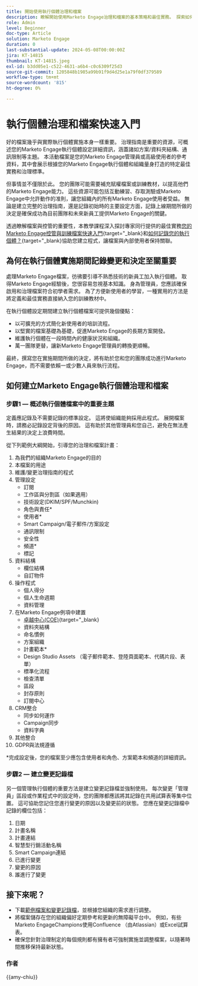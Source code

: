 ```yaml
---
title: 開始使用執行個體治理和檔案
description: 瞭解開始使用Marketo Engage治理和檔案的基本策略和最佳實務。 探索如何建立可擴充的檔案、簡化使用者培訓，並確保在Marketo Engage例項中使用結構來建置。
role: Admin
level: Beginner
doc-type: Article
solution: Marketo Engage
duration: 0
last-substantial-update: 2024-05-08T00:00:00Z
jira: KT-14815
thumbnail: KT-14815.jpeg
exl-id: b3dd05e1-c522-4631-a6b4-c0c6309f25d3
source-git-commit: 1205848b1985a99b91f9d4d25e1a79f0df379589
workflow-type: tm+mt
source-wordcount: '815'
ht-degree: 0%

---
```


# 執行個體治理和檔案快速入門

好的檔案幾乎與實際執行個體實施本身一樣重要。 治理指南是重要的資源，可概述您的Marketo Engage執行個體設定詳細資訊，涵蓋諸如方案/資料夾結構、通訊限制等主題。 本活動檔案是您的Marketo Engage管理員或高級使用者的參考資料，其中會展示根據您的Marketo Engage執行個體和組織量身打造的特定最佳實務和治理標準。

但事情並不僅限於此。 您的團隊可能需要補充賦權檔案或訓練教材，以提高他們的Marketo Engage能力。 這些資源可能包括互動練習、存取測驗或Marketo Engage中允許動作的准則，讓您組織內的所有Marketo Engage使用者受益。 無論是建立完整的治理指南，還是記錄初始時的主要設定方面，記錄上線期間所做的決定是確保成功為目前團隊和未來新員工提供Marketo Engage的關鍵。

透過瞭解檔案與控管的重要性，本教學課程深入探討專家同行提供的最佳實務[您的Marketo Engage控管與訓練檔案快速入門](https://nation.marketo.com/t5/product-blogs/getting-started-on-your-marketo-governance-and-training/ba-p/242421){target="_blank}和[如何記錄您的執行個體？](https://nation.marketo.com/t5/product-discussions/how-do-you-document-your-instance/td-p/72877){target="_blank}協助您建立程式，讓檔案與內部使用者保持關聯。

## 為何在執行個體實施期間記錄變更和決定至關重要

處理Marketo Engage檔案，彷彿要引導不熟悉技術的新員工加入執行個體。 取得Marketo Engage經驗後，您很容易忽視基本知識。 身為管理員，您應該確保啟用和治理檔案符合初學者需求。 為了方便新使用者的學習，一種實用的方法是將定義和最佳實務直接納入您的訓練教材中。

在執行個體設定期間建立執行個體檔案可提供幾個優點：

* 以可擴充的方式簡化新使用者的培訓流程。
* 以堅實的檔案基礎為基礎，促進Marketo Engage的長期方案開發。
* 維護執行個體在一段時間內的健康狀況和組織。
* 萬一團隊更替，讓新Marketo Engage管理員的轉換更順暢。

最終，撰寫您在實施期間所做的決定，將有助於您和您的團隊成功進行Marketo Engage，而不需要依賴一或少數人員來執行流程。

## 如何建立Marketo Engage執行個體治理和檔案

### 步驟1 — 概述執行個體檔案中的重要主題

定義應記錄及不需要記錄的標準設定。 這將使組織能夠採用此程式。 展開檔案時，請務必記錄設定背後的原因。 這有助於其他管理員和您自己，避免在無法產生結果的決定上浪費時間。

從下列範例大綱開始，引導您的治理和檔案計畫：

1. 為我們的組織Marketo Engage的目的
1. 本檔案的用途
1. 維護/變更治理指南的程式
1. 管理設定
   * 訂閱
   * 工作區與分割區（如果適用）
   * 技術設定(DKIM/SPF/Munchkin)
   * 角色與責任*
   * 使用者*
   * Smart Campaign/電子郵件/方案設定
   * 通訊限制
   * 安全性
   * 頻道*
   * 標記
1. 資料結構
   * 欄位結構
   * 自訂物件
1. 操作程式
   * 個人得分
   * 個人生命週期
   * 資料管理
1. 在Marketo Engage例項中建置
   * [卓越中心(COE)](https://business.adobe.com/blog/perspectives/center-of-excellence-top-10-questions-to-ask-yourself){target="_blank}
   * 資料夾結構
   * 命名慣例
   * 方案組織
   * 計畫範本*
   * Design Studio Assets （電子郵件範本、登陸頁面範本、代碼片段、表單）
   * 標準化流程
   * 檢查清單
   * 區段
   * 封存原則
   * 訂閱中心
1. CRM整合
   * 同步如何運作
   * Campaign同步
   * 資料字典
1. 其他整合
1. GDPR與法規遵循

\*完成設定後，您的檔案至少應包含使用者和角色、方案範本和頻道的詳細資訊。

### 步驟2 — 建立變更記錄檔

另一個管理執行個體的重要方法是建立變更記錄檔並強制使用。 每次變更「管理員」區段或作業程式中的設定時，您的團隊都應該將其記錄在共用試算表等集中位置。 這可協助您記住您進行變更的原因以及變更前的狀態。 您應在變更記錄檔中記錄的欄位包括：

1. 日期
1. 計畫名稱
1. 計畫連結
1. 智慧型行銷活動名稱
1. Smart Campaign連結
1. 已進行變更
1. 變更的原因
1. 誰進行了變更

## 接下來呢？

* 下載[範例檔案和變更記錄檔](/help/marketo-tutorial-implementing-new-instance/assets/template-adobe-marketo-engage-instance-documentation.xlsx)，並根據您組織的需求進行調整。
* 將檔案儲存在您的組織偏好定期參考和更新的無障礙平台中。 例如，有些Marketo EngageChampions使用Confluence （由Atlassian）或Excel試算表。
* 確保您針對治理制定的每個規則都有擁有者可強制實施並調整檔案，以隨著時間推移保持最新狀態。

### 作者

{{amy-chiu}}
